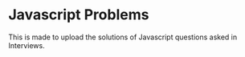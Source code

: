 # Javascript Problems
This is made to upload the solutions of Javascript questions asked in Interviews.

